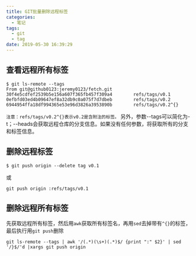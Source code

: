 ```yaml
---
title: GIT批量删除远程标签
categories:
  - 笔记
tags:
  - git
  - tag
date: 2019-05-30 16:39:29
---
```


## 查看远程所有标签
```
$ git ls-remote --tags
From git@github0123:jeremy0123/fetch.git
30f4e5cdfef2539b5e156a607f365fb457f309a4        refs/tags/v0.1
0efbfd03ed4b09647ef8a32db9c0a075f7d7dbeb        refs/tags/v0.2
6944954ffa18df994365e53e96d3826a3953890b        refs/tags/v0.2^{}
```
`注意：refs/tags/v0.2^{}表示v0.2是含附注的标签。`
另外，参数--tags可以简化为-t；--heads会获取远程仓库的分支信息。如果没有任何参数，将获取所有的分支和标签信息。

<!-- more -->

## 删除远程标签
```
$ git push origin --delete tag v0.1
```
或
```
git push origin :refs/tags/v0.1
```
## 删除远程所有标签

先获取远程所有标签，然后用`awk`获取所有标签名，再用`sed`去掉带有`^{}`的标签，最后执行用`git push`删除
```
git ls-remote --tags | awk '/(.*)(\s+)(.*)$/ {print ":" $2}' | sed '/}$/'d |xargs git push origin
```